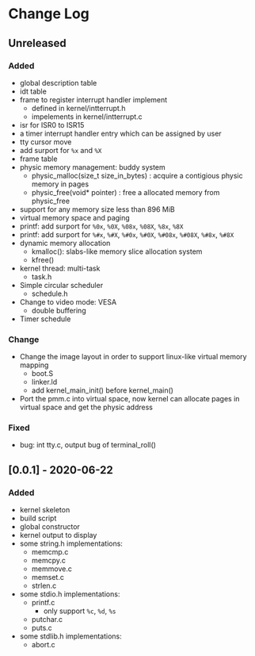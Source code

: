 # Change Log

## Unreleased
### Added
- global description table
- idt table
- frame to register interrupt handler implement
    - defined in kernel/intterrupt.h
    - impelements in kernel/intterrupt.c
- isr for ISR0 to ISR15
- a timer interrupt handler entry which can be assigned by user
- tty cursor move
- add surport for ```%x``` and ```%X```
- frame table
- physic memory management: buddy system
    - physic_malloc(size_t size_in_bytes) : acquire a contigious physic memory in pages
    - physic_free(void* pointer) : free a allocated memory from physic_free 
- support for any memory size less than 896 MiB
- virtual memory space and paging
- printf: add surport for ```%0x```, ```%0X```, ```%08x```, ```%08X```, ```%8x```, ```%8X```
- printf: add surport for ```%#x```, ```%#X```, ```%#0x```, ```%#0X```, ```%#08x```, ```%#08X```, ```%#8x```, ```%#8X```
- dynamic memory allocation
    - kmalloc(): slabs-like memory slice allocation system
    - kfree()
- kernel thread: multi-task
    - task.h
- Simple circular scheduler
    - schedule.h
- Change to video mode: VESA
    - double buffering
- Timer schedule

### Change
- Change the image layout in order to support linux-like virtual memory mapping
    - boot.S
    - linker.ld
    - add kernel_main_init() before kernel_main()
- Port the pmm.c into virtual space, now kernel can allocate pages in virtual space and get the physic address


### Fixed
- bug: int tty.c, output bug of terminal_roll()


## [0.0.1] - 2020-06-22
### Added
- kernel skeleton
- build script
- global constructor
- kernel output to display
- some string.h implementations:
    - memcmp.c
    - memcpy.c
    - memmove.c
    - memset.c
    - strlen.c
- some stdio.h implementations:
    - printf.c
        - only support ```%c```, ```%d```, ```%s```
    - putchar.c
    - puts.c
- some stdlib.h implementations:
    - abort.c